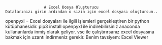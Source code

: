                      # Excel Dosya Oluşturucu 
    Datalarınızı girin ardından o sizin için excel dosyası oluştursun..
openpyxl = Excel dosyaları ile ilgili işlemleri gerçekleştiren bir python kütüphanesidir.
pip3 install openpyxl ile indirebilirsiniz anaconda kullananlarda inmiş olarak geliyor.
vsc ile çalıştırırsanız excel dosyasına bakmak için uzantı indirmeniz gerekir. 
Benim tavsiyem: Excel Viewer
